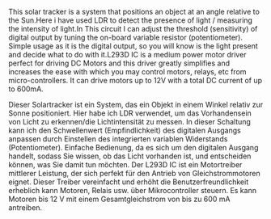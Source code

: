 This solar tracker is  a system that positions an object at an angle relative to the Sun.Here i have used LDR to detect the presence of light / measuring the intensity of light.In This circuit  I can  adjust the threshold (sensitivity) of digital output by tuning the on-board variable resistor (potentiometer). Simple usage as it is the digital output, so you will know is the light present and decide what to do with it.L293D  IC is a medium power motor driver perfect for driving DC Motors and this driver  greatly simplifies and increases the ease with which you may control motors, relays, etc from micro-controllers.  It can drive motors up to 12V with a total DC current of up to 600mA.

Dieser Solartracker ist ein System, das ein Objekt in einem Winkel relativ zur Sonne positioniert. Hier habe ich LDR verwendet, um das Vorhandensein von Licht zu erkennen/die Lichtintensität zu messen. In dieser Schaltung kann ich den Schwellenwert (Empfindlichkeit) des digitalen Ausgangs anpassen durch Einstellen des integrierten variablen Widerstands (Potentiometer). Einfache Bedienung, da es sich um den digitalen Ausgang handelt, sodass Sie wissen, ob das Licht vorhanden ist, und entscheiden können, was Sie damit tun möchten. Der L293D IC ist ein Motortreiber mittlerer Leistung, der sich perfekt für den Antrieb von Gleichstrommotoren eignet. Dieser Treiber vereinfacht und erhöht die Benutzerfreundlichkeit erheblich kann Motoren, Relais usw. über Mikrocontroller steuern. Es kann Motoren bis 12 V mit einem Gesamtgleichstrom von bis zu 600 mA antreiben.
